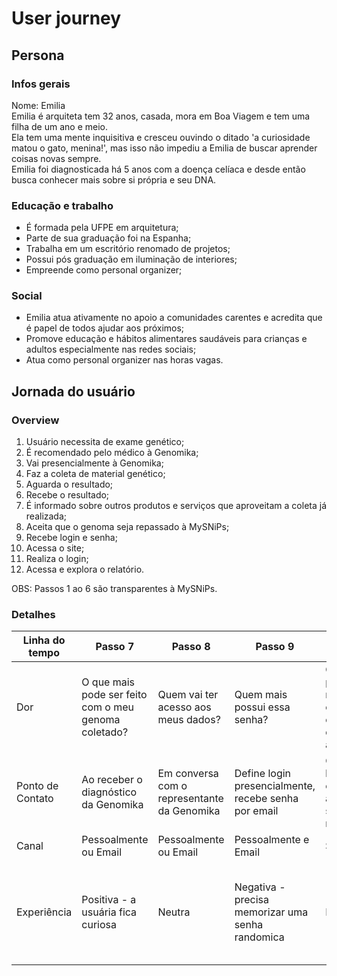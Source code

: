 # User journey

## Persona
### Infos gerais
Nome: Emilia  
Emilia é arquiteta tem 32 anos, casada, mora em Boa Viagem e tem uma filha de um ano e meio.  
Ela tem uma mente inquisitiva e cresceu ouvindo o ditado 'a curiosidade matou o gato, menina!', mas isso não impediu a Emilia de buscar aprender coisas novas sempre.  
Emilia foi diagnosticada há 5 anos com a doença celíaca e desde então busca conhecer mais sobre si própria e seu DNA.  

### Educação e trabalho
- É formada pela UFPE em arquitetura;
- Parte de sua graduação foi na Espanha;
- Trabalha em um escritório renomado de projetos;
- Possui pós graduação em iluminação de interiores;
- Empreende como personal organizer;

### Social
- Emilia atua ativamente no apoio a comunidades carentes e acredita que é papel de todos ajudar aos próximos;
- Promove educação e hábitos alimentares saudáveis para crianças e adultos especialmente nas redes sociais;
- Atua como personal organizer nas horas vagas.

## Jornada do usuário

### Overview
1. Usuário necessita de exame genético;
2. É recomendado pelo médico à Genomika;
3. Vai presencialmente à Genomika;
4. Faz a coleta de material genético;
5. Aguarda o resultado;
6. Recebe o resultado;
7. É informado sobre outros produtos e serviços que aproveitam a coleta já realizada;
8. Aceita que o genoma seja repassado à MySNiPs;
9. Recebe login e senha;
10. Acessa o site;
11. Realiza o login;
12. Acessa e explora o relatório.

OBS: Passos 1 ao 6 são transparentes à MySNiPs.

### Detalhes
| Linha do tempo | Passo 7 | Passo 8 | Passo 9 | Passo 10 | Passo 11 | Passo 12 |
| ---------------| ------- | ------- | ------- | -------- | -------- | -------- |
| Dor | O que mais pode ser feito com o meu genoma coletado? | Quem vai ter acesso aos meus dados? | Quem mais possui essa senha? | Como poderei relembrar o endereço de acesso? | O site é realmente seguro? | Como posso visualizar as informações que mais me interessam? |
| Ponto de Contato | Ao receber o diagnóstico da Genomika | Em conversa com o representante da Genomika | Define login presencialmente, recebe senha por email | Clica no link no email ou acessa o site pelo navegador | Clica em 'login' na landing page | Insere login e senha corretamente |
| Canal | Pessoalmente ou Email | Pessoalmente ou Email | Pessoalmente e Email | Site | Site | Site |
| Experiência | Positiva - a usuária fica curiosa | Neutra | Negativa - precisa memorizar uma senha randomica | Neutra | Neutra | Positiva - consegue ler, buscar, reordenar e classificar dados com base no genoma |
